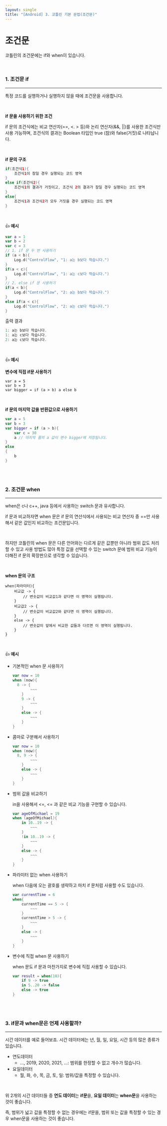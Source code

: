 ```yaml
---
layout: single
title: "[Android] 3. 코틀린 기본 문법(조건문)"
---
```




# 조건문

코틀린의 조건문에는 if와 when이 있습니다. 

<br>

### 1. 조건문 if

---

특정 코드를 실행하거나 실행하지 않을 때에 조건문을 사용합니다. 

<br>

**if 문을 사용하기 위한 조건**

if 문의 조건식에는 비교 연산자(==, <. > 등)와 논리 연산자(&&, ||)를 사용한 조건식만 사용 가능하며, 조건식의 결과는 Boolean 타입인 true (참)와 false(거짓)로 나타납니다. 

<br>

**if 문의 구조**

```kotlin
if(조건식1){
	조건식1이 참일 경우 실행되는 코드 영역
}
else if(조건식2){
	조건식1의 결과가 거짓이고, 조건식 2의 결과가 참일 경우 실행되는 코드 영역
}
else{
	조건식1과 조건식2가 모두 거짓을 경우 실행되는 코드 영역
}
```

<br>

👍 **예시**

```kotlin
var a = 1
var b = 2
var c = 3
// 1. if 문 두 번 사용하기
if (a < b){
    Log.d("ControlFlow", "1: a는 b보다 작습니다.")
}
if(a < c){
    Log.d("ControlFlow", "1: a는 c보다 작습니다.")
}
// 2. else if 문 사용하기
if(a < b){
    Log.d("ControlFlow", "2: a는 b보다 작습니다.")
}
else if(a < c){
    Log.d("ControlFlow", "2: a는 c보다 작습니다.")
}
```

출력 결과

```kotlin
1: a는 b보다 작습니다.
1: a는 c보다 작습니다.
2: a는 c보다 작습니다.
```

<br>

👍 **예시**

**변수에 직접 if문 사용하기**

```
var a = 5
var b = 3
var bigger = if (a > b) a else b
```

<br>

**if 문의 마지막 값을 반환값으로 사용하기**

```kotlin
var a = 5
var b = 3
var bigger = if (a > b){
	var c = 30
	a // 마지막 줄의 a 값이 변수 bigger에 저장됩니다. 
}
else
{
	b
}
```

<br>

<br>

### 2. 조건문 when

---

when은 c나 c++, java 등에서 사용하는 switch 문과 유사합니다. 

if 문과 비교하자면 when 문은 if 문의 연산식에서 사용되는 비교 연산자 중 ==만 사용해서 같은 값인지 비교하는 조건문입니다. 

<br>

하지만 코틀린의 when 문은 다른 언어와는 다르게 같은 값뿐만 아니라 범위 값도 처리할 수 있고 사용 방법도 많아  특정 값을 선택할 수 있는 switch 문에 범위 비교 기능이 더해진 if 문의 확장판으로 생각할 수 있습니다. 

<br>

**when 문의 구조**

```
when(파라미터){
	비교값 -> {
		// 변숫값이 비교값1과 같다면 이 영역이 실행됩니다. 
	}
	비교값2 -> {
		// 변숫값이 비교값2와 같다면 이 영역이 실행됩니다. 
	}
	else -> {
		// 변숫값이 앞에서 비교한 값들과 다르면 이 영역이 실행됩니다. 
	}
}
```

<br>

👍 **예시**

* 기본적인 when 문 사용하기

  ```kotlin
  var now = 10
  when (now){
  	8 -> {
          ~~~
      }
      9 -> {
          ~~~
      }
      else -> {
          ~~~
      }
  }

* 콤마로 구분해서 사용하기

  ```kotlin
  var now = 10
  when (now){
  	8, 9 -> {
          ~~~
      }
      else -> {
          ~~~
      }
  }

* 범위 값을 비교하기

  in을 사용해서 <=, <= 과 같은 비교 기능을 구현할 수 있습니다. 

  ```kotlin
  var ageOfMichael = 19
  when (ageOfMichael){
      in 10..19 -> {
          ~~~
      }
      !in 10..19 -> {
          ~~~
      }
      else -> {
          ~~~
      }
  }

* 파라미터 없는 when 사용하기

  when 다음에 오는 괄호를 생략하고 마치 if 문처럼 사용할 수도 있습니다. 

  ```kotlin
  var currentTime = 6
  when{
      currentTime == 5 -> {
          ~~~
      }
      currentTime > 5 -> {
          ~~~
      }
      else -> {
          ~~~
      }
  }

* 변수에 직접 when 문 사용하기

  when 문도 if 문과 마찬가지로 변수에 직접 사용할 수 있습니다. 

  ```kotlin
  var result = when(10){
      if 9 -> true
      in 5..20 -> false
      else -> true
  }

<br>

<br>

### 3. if문과 when문은 언제 사용할까?

---

시간 데이터를 예로 들어보죠. 시간 데이터에는 년, 월, 일, 요일, 시간 등의 많은 종류가 있습니다. 

* 연도데이터
  * ..., 2019, 2020, 2021, ...: 범위를 한정할 수 없고 개수가 많습니다. 
* 요일데이터
  * 월, 화, 수, 목, 금, 토, 일: 범위/값을 특정할 수 있습니다. 

<br>

위 2개의 시간 데이터들 중 **연도 데이터**는 **if문**을, **요일 데이터**는 **when문**을 사용하는 것이 좋습니다. 

즉, 범위가 넓고 값을 특정할 수 없는 경우에는 if문을, 범위 또는 값을 특정할 수 있는 경우 when문을 사용하는 것이 좋습니다. 

